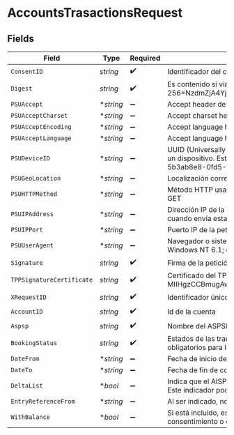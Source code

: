 # AccountsTrasactionsRequest


## Fields

| Field                                                                                                                                                                                                                                                                                                 | Type                                                                                                                                                                                                                                                                                                  | Required                                                                                                                                                                                                                                                                                              | Description                                                                                                                                                                                                                                                                                           |
| ----------------------------------------------------------------------------------------------------------------------------------------------------------------------------------------------------------------------------------------------------------------------------------------------------- | ----------------------------------------------------------------------------------------------------------------------------------------------------------------------------------------------------------------------------------------------------------------------------------------------------- | ----------------------------------------------------------------------------------------------------------------------------------------------------------------------------------------------------------------------------------------------------------------------------------------------------- | ----------------------------------------------------------------------------------------------------------------------------------------------------------------------------------------------------------------------------------------------------------------------------------------------------- |
| `ConsentID`                                                                                                                                                                                                                                                                                           | *string*                                                                                                                                                                                                                                                                                              | :heavy_check_mark:                                                                                                                                                                                                                                                                                    | Identificador del consentimiento sobre el que iría la consulta de cuentas Ej: Consent-ID: 7890-asdf-4321                                                                                                                                                                                              |
| `Digest`                                                                                                                                                                                                                                                                                              | *string*                                                                                                                                                                                                                                                                                              | :heavy_check_mark:                                                                                                                                                                                                                                                                                    | Es contenido si viaja el campo Signature. Ej: Digest: SHA-256=NzdmZjA4YjY5M2M2NDYyMmVjOWFmMGNmYTZiNTU3MjVmNDI4NTRlMzJkYzE3ZmNmMDE3ZGFmMjhhNTc5OTU3OQ==                                                                                                                                                |
| `PSUAccept`                                                                                                                                                                                                                                                                                           | **string*                                                                                                                                                                                                                                                                                             | :heavy_minus_sign:                                                                                                                                                                                                                                                                                    | Accept header de la petición HTTP entre PSU y el TPP. Ej: PSU-Accept: application/json                                                                                                                                                                                                                |
| `PSUAcceptCharset`                                                                                                                                                                                                                                                                                    | **string*                                                                                                                                                                                                                                                                                             | :heavy_minus_sign:                                                                                                                                                                                                                                                                                    | Accept charset header de la petición HTTP entre PSU y el TPP. PSU-Accept-Charset: utf-8                                                                                                                                                                                                               |
| `PSUAcceptEncoding`                                                                                                                                                                                                                                                                                   | **string*                                                                                                                                                                                                                                                                                             | :heavy_minus_sign:                                                                                                                                                                                                                                                                                    | Accept language header de la petición HTTP entre PSU y el TPP. PSU-Accept-Language: gzip                                                                                                                                                                                                              |
| `PSUAcceptLanguage`                                                                                                                                                                                                                                                                                   | **string*                                                                                                                                                                                                                                                                                             | :heavy_minus_sign:                                                                                                                                                                                                                                                                                    | Accept language header de la petición HTTP entre PSU y el TPP. PSU-Accept-Language: es-ES                                                                                                                                                                                                             |
| `PSUDeviceID`                                                                                                                                                                                                                                                                                         | **string*                                                                                                                                                                                                                                                                                             | :heavy_minus_sign:                                                                                                                                                                                                                                                                                    | UUID (Universally Unique Identifier) para un dispositivo. El UUID identifica al dispositivo o a una instalación de una aplicación en un dispositivo. Este ID no debe ser modificado hasta la desinstalación de la aplicación del dispositivo. Ej: PSU-Device-ID: 5b3ab8e8-0fd5-43d2-946e-d75958b172e7 |
| `PSUGeoLocation`                                                                                                                                                                                                                                                                                      | **string*                                                                                                                                                                                                                                                                                             | :heavy_minus_sign:                                                                                                                                                                                                                                                                                    | Localización correspondiente a la petición HTTP entre el PSU y el TPP. Ej: PSU-Geo-Location: GEO:90.023856;25.345963                                                                                                                                                                                  |
| `PSUHTTPMethod`                                                                                                                                                                                                                                                                                       | **string*                                                                                                                                                                                                                                                                                             | :heavy_minus_sign:                                                                                                                                                                                                                                                                                    | Método HTTP usado en la interfaz entre PSU y TPP. Valores permitidos: GET, POST, PUT, PATCH, DELETE. Ej: PSU-Http-Method: GET                                                                                                                                                                         |
| `PSUIPAddress`                                                                                                                                                                                                                                                                                        | **string*                                                                                                                                                                                                                                                                                             | :heavy_minus_sign:                                                                                                                                                                                                                                                                                    | Dirección IP de la petición HTPP entre el PSU y el TPP. Si no está disponible, el TPP debe usar la dirección IP usada por el TPP cuando envía esta petición. Ej: Ej: PSU-IP-Address: 192.168.16.5                                                                                                     |
| `PSUIPPort`                                                                                                                                                                                                                                                                                           | **string*                                                                                                                                                                                                                                                                                             | :heavy_minus_sign:                                                                                                                                                                                                                                                                                    | Puerto IP de la petición HTTP entre el PSU y el TPP si está disponible. Ejemplo: PSU-IP-Port: 443                                                                                                                                                                                                     |
| `PSUUserAgent`                                                                                                                                                                                                                                                                                        | **string*                                                                                                                                                                                                                                                                                             | :heavy_minus_sign:                                                                                                                                                                                                                                                                                    | Navegador o sistema operativo de la petición HTTP entre el PSU y el TPP. Ejemplo: PSU-User-Agent: Mozilla/5.0 (Windows; U; Windows NT 6.1; en-US; rv:1.9.1.5) Gecko/20091102 Firefox/3.5.5 (.NET CLR 3.5.30729)                                                                                       |
| `Signature`                                                                                                                                                                                                                                                                                           | *string*                                                                                                                                                                                                                                                                                              | :heavy_check_mark:                                                                                                                                                                                                                                                                                    | Firma de la petición por el TPP.                                                                                                                                                                                                                                                                      |
| `TPPSignatureCertificate`                                                                                                                                                                                                                                                                             | *string*                                                                                                                                                                                                                                                                                              | :heavy_check_mark:                                                                                                                                                                                                                                                                                    | Certificado del TPP usado para firmar la petición, en base64, sin cabecera, pie ni saltos de linea. Ej: TPP-Signature-Certificate: MIIHgzCCBmugAwIBAgIIZzZvBQlt0UcwDQYJ………….KoZIhvcNAQELBQAwSTELMAkGA1UEBhMCVVMxEzARBgNVBA                                                                            |
| `XRequestID`                                                                                                                                                                                                                                                                                          | *string*                                                                                                                                                                                                                                                                                              | :heavy_check_mark:                                                                                                                                                                                                                                                                                    | Identificador único de la transacción asignado por el TPP. Ej: X-Request-ID: 1b3ab8e8-0fd5-43d2-946e-d75958b172e7                                                                                                                                                                                     |
| `AccountID`                                                                                                                                                                                                                                                                                           | *string*                                                                                                                                                                                                                                                                                              | :heavy_check_mark:                                                                                                                                                                                                                                                                                    | Id de la cuenta                                                                                                                                                                                                                                                                                       |
| `Aspsp`                                                                                                                                                                                                                                                                                               | *string*                                                                                                                                                                                                                                                                                              | :heavy_check_mark:                                                                                                                                                                                                                                                                                    | Nombre del ASPSP al que desea realizar la petición.                                                                                                                                                                                                                                                   |
| `BookingStatus`                                                                                                                                                                                                                                                                                       | *string*                                                                                                                                                                                                                                                                                              | :heavy_check_mark:                                                                                                                                                                                                                                                                                    | Estados de las transacciones devueltas. Los codigos de estado permitidos son “booked”, “pending”, "information" y “both”. Los obligatorios para los ASPSPs son “booked”.                                                                                                                              |
| `DateFrom`                                                                                                                                                                                                                                                                                            | **string*                                                                                                                                                                                                                                                                                             | :heavy_minus_sign:                                                                                                                                                                                                                                                                                    | Fecha de inicio de consulta. Es incluido si no es requerido un acceso delta.                                                                                                                                                                                                                          |
| `DateTo`                                                                                                                                                                                                                                                                                              | **string*                                                                                                                                                                                                                                                                                             | :heavy_minus_sign:                                                                                                                                                                                                                                                                                    | Fecha de fin de consulta. Su valor por defecto es la facha actual si no es dado. Ej: 2017-11-05                                                                                                                                                                                                       |
| `DeltaList`                                                                                                                                                                                                                                                                                           | **bool*                                                                                                                                                                                                                                                                                               | :heavy_minus_sign:                                                                                                                                                                                                                                                                                    | Indica que el AISP está a favor de obtener todas las transacciones después del último acceso de informe para esta PSU y cuenta. Este indicador podría ser rechazado por el ASPSP si esta función no es compatible.                                                                                    |
| `EntryReferenceFrom`                                                                                                                                                                                                                                                                                  | **string*                                                                                                                                                                                                                                                                                             | :heavy_minus_sign:                                                                                                                                                                                                                                                                                    | Al ser indicado, nos daría los resultados desde la llamada con transactionId anterior al dado. Alternativo a dateFrom y dateTo                                                                                                                                                                        |
| `WithBalance`                                                                                                                                                                                                                                                                                         | **bool*                                                                                                                                                                                                                                                                                               | :heavy_minus_sign:                                                                                                                                                                                                                                                                                    | Si está incluido, esta función incluye los balances. Esta petición será rechazada si el acceso a balances no lo recoge el consentimiento o el ASPSP no soporta este parámetro.                                                                                                                        |